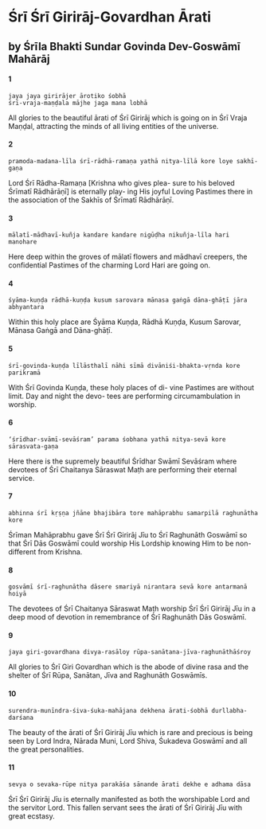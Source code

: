# Śrī Śrī Girirāj-Govardhan Ārati

## by Śrīla Bhakti Sundar Govinda Dev-Goswāmī Mahārāj

#### 1

    jaya jaya girirājer ārotiko śobhā
    śrī-vraja-maṇḍala mājhe jaga mana lobhā

All glories to the beautiful ārati of Śrī Girirāj which is going on in Śrī Vraja Maṇḍal, attracting the minds of all living entities of the universe.

#### 2

    pramoda-madana-līla śrī-rādhā-ramaṇa yathā nitya-līlā kore loye sakhī-gaṇa

Lord Śrī Rādha-Ramaṇa [Krishna who gives plea- sure to his beloved Śrīmatī Rādhārāṇī] is eternally play- ing His joyful Loving Pastimes there in the association of the Sakhīs of Śrīmatī Rādhārāṇī.

#### 3

    mālatī-mādhavī-kuñja kandare kandare nigūḍha nikuñja-līla hari manohare

Here deep within the groves of mālatī flowers and mādhavī creepers, the confidential Pastimes of the charming Lord Hari are going on.

#### 4

    śyāma-kuṇḍa rādhā-kuṇḍa kusum sarovara mānasa gaṅgā dāna-ghāṭī jāra abhyantara

Within this holy place are Śyāma Kuṇḍa, Rādhā Kuṇḍa, Kusum Sarovar, Mānasa Gaṅgā and Dāna-ghāṭī.

#### 5

    śrī-govinda-kuṇḍa līlāsthalī nāhi sīmā divāniśi-bhakta-vṛnda kore parikramā

With Śrī Govinda Kuṇḍa, these holy places of di- vine Pastimes are without limit. Day and night the devo- tees are performing circumambulation in worship.

#### 6

    ‘śrīdhar-svāmī-sevāśram’ parama śobhana yathā nitya-sevā kore sārasvata-gaṇa

Here there is the supremely beautiful Śrīdhar Swāmī Sevāśram where devotees of Śrī Chaitanya Sāraswat Maṭh are performing their eternal service.

#### 7

    abhinna śrī kṛṣṇa jñāne bhajibāra tore mahāprabhu samarpilā raghunātha kore

Śrīman Mahāprabhu gave Śrī Śrī Girirāj Jīu to Śrī Raghunāth Goswāmī so that Śrī Dās Goswāmī could worship His Lordship knowing Him to be non-different from Krishna.

#### 8

    gosvāmī śrī-raghunātha dāsere smariyā nirantara sevā kore antarmanā hoiyā

The devotees of Śrī Chaitanya Sāraswat Maṭh worship Śrī Śrī Girirāj Jīu in a deep mood of devotion in remembrance of Śrī Raghunāth Dās Goswāmī.

#### 9

    jaya giri-govardhana divya-rasāloy rūpa-sanātana-jīva-raghunāthāśroy

All glories to Śrī Giri Govardhan which is the abode of divine rasa and the shelter of Śrī Rūpa, Sanātan, Jīva and Raghunāth Goswāmīs.

#### 10

    surendra-munīndra-śiva-śuka-mahājana dekhena ārati-śobhā durllabha-darśana

The beauty of the ārati of Śrī Girirāj Jīu which is rare and precious is being seen by Lord Indra, Nārada Muni, Lord Shiva, Śukadeva Goswāmī and all the great personalities.

#### 11

    sevya o sevaka-rūpe nitya parakāśa sānande ārati dekhe e adhama dāsa

Śrī Śrī Girirāj Jīu is eternally manifested as both the worshipable Lord and the servitor Lord. This fallen servant sees the ārati of Śrī Girirāj Jīu with great ecstasy.

